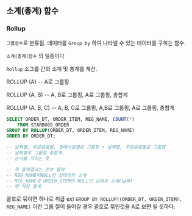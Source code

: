 ## 소계(총계) 함수

### Rollup

`그룹함수`로  분류됨. 데이터를 `Group by` 하여 나타낼 수 있는 데이터를 구하는 함수. 

`소계(총계)함수` 의 일종이다

`Rollup` 소그룹 간의 소계 및 총계를 계산.

ROLLUP (A) -- A로 그룹핑

ROLLUP (A, B) -- A, B로 그룹핑, A로 그룹핑, 총합계

ROLLUP (A, B, C) -- A, B, C로 그룹핑, A,B로 그룹핑,  A로 그룹핑, 총합계 

```sql
SELECT ORDER_DT, ORDER_ITEM, REG_NAME, COUNT(*)
	FROM STARBUGS_ORDER
GROUP BY ROLLUP(ORDER_DT, ORDER_ITEM, REG_NAME)
ORDER BY ORDER_DT;

-- 날짜별, 주문음료별, 판매사원별로 그룹핑 + 날짜별, 주문음료별로 그룹핑
-- 날짜별로 그룹핑 총합계. 
-- 순서를 지키는 듯

-- 즉 출력결과는 전부 출력
-- REG_NAME이NULL인 상태의의 소계
-- REG_NAME과 ORDER_ITEM이 NULL인 상태로 소계(날짜)
-- 맨 하단 총계 
```

괄호로 묶이면 하나로 취급 ex) `GROUP BY ROLLUP((ORDER_DT, ORDER_ITEM), REG_NAME)` 이런 그룹 절이 들어갈 경우 괄호로 묶인것을 A로 보면 될 듯하다.



